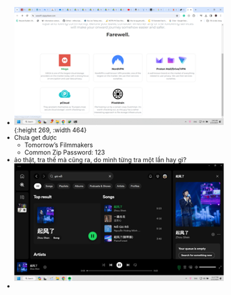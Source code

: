- ![image.png](../assets/image_1705261599554_0.png){:height 269, :width 464}
- Chưa get được
	- Tomorrow’s Filmmakers
	- Common Zip Password: 123
- ảo thật, tra thế mà cũng ra, do mình từng tra một lần hay gì? ![image.png](../assets/image_1705335543586_0.png)
-
